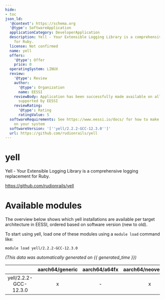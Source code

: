 ```yaml
---
hide:
- toc
json_ld:
  '@context': https://schema.org
  '@type': SoftwareApplication
  applicationCategory: DeveloperApplication
  description: Yell - Your Extensible Logging Library is a comprehensive logging replacement
    for Ruby.
  license: Not confirmed
  name: yell
  offers:
    '@type': Offer
    price: 0
  operatingSystem: LINUX
  review:
    '@type': Review
    author:
      '@type': Organization
      name: EESSI
    reviewBody: Application has been successfully made available on all architectures
      supported by EESSI
    reviewRating:
      '@type': Rating
      ratingValue: 5
  softwareRequirements: See https://www.eessi.io/docs/ for how to make EESSI available
    on your system
  softwareVersion: '[''yell/2.2.2-GCC-12.3.0'']'
  url: https://github.com/rudionrails/yell
---
```


yell
====


Yell - Your Extensible Logging Library is a comprehensive logging replacement for Ruby.

https://github.com/rudionrails/yell
# Available modules


The overview below shows which yell installations are available per target architecture in EESSI, ordered based on software version (new to old).

To start using yell, load one of these modules using a `module load` command like:

```shell
module load yell/2.2.2-GCC-12.3.0
```

*(This data was automatically generated on {{ generated_time }})*

| |aarch64/generic|aarch64/a64fx|aarch64/neoverse_n1|aarch64/neoverse_v1|aarch64/nvidia/grace|x86_64/generic|x86_64/amd/zen2|x86_64/amd/zen3|x86_64/amd/zen4|x86_64/intel/cascadelake|x86_64/intel/haswell|x86_64/intel/icelake|x86_64/intel/sapphirerapids|x86_64/intel/skylake_avx512|
| :---: | :---: | :---: | :---: | :---: | :---: | :---: | :---: | :---: | :---: | :---: | :---: | :---: | :---: | :---: |
|yell/2.2.2-GCC-12.3.0|x|-|x|x|x|x|x|x|x|x|x|x|x|x|

